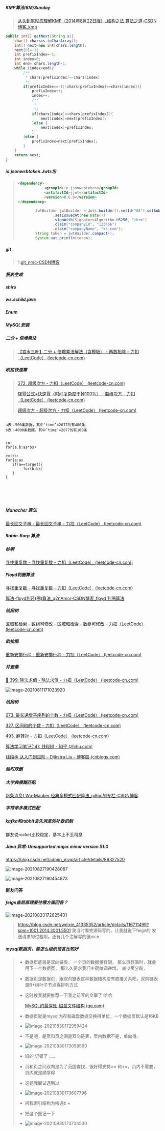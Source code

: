 ##### KMP算法/BM/Sunday

> [从头到尾彻底理解KMP（2014年8月22日版）_结构之法 算法之道-CSDN博客_kmp](https://blog.csdn.net/v_july_v/article/details/7041827)

```java
public int[] getNext(String s){
    char[] chars=s.toCharArray();
    int[] next=new int[chars.length];
    next[0]=-1;
    int prefixIndex=-1;
    int index=0;
    int end= chars.length-1;
    while (index<end){
        /**
         * chars[prefixIndex]==chars[index]
         */
        if(prefixIndex==-1||chars[prefixIndex]==chars[index]){
            prefixIndex++;
            index++;
            /**
             *
             */
            if(chars[index]==chars[prefixIndex]){
                next[index]=next[prefixIndex];
            }else {
                next[index]=prefixIndex;
            }
        }else {
            prefixIndex=next[prefixIndex];
        }
    }
    return next;
}
```

##### io.jsonwebtoken.Jwts包

> ```xml
> <dependency>
>             <groupId>io.jsonwebtoken</groupId>
>             <artifactId>jjwt</artifactId>
>             <version>0.6.0</version>
> </dependency>
> 
> ```
>
> ```java
>         JwtBuilder jwtBuilder = Jwts.builder().setId("88").setSubject("小白")
>                 .setIssuedAt(new Date())
>                 .signWith(SignatureAlgorithm.HS256, "ihrm")
>                 .claim("companyId", "123456")
>                 .claim("companyName", "xk_com");
>         String token = jwtBuilder.compact();
>         System.out.println(token);
> ```
>
> 

##### git

> 1.[git_nrsc-CSDN博客](https://blog.csdn.net/nrsc272420199/category_8554728.html) 
>
> 

##### 报表生成

##### shiro

##### ws.schild.jave

##### Enum

##### MySQL安装

##### 二分 + 倍增乘法

> [【宫水三叶】二分 + 倍增乘法解法（含模板） - 两数相除 - 力扣（LeetCode） (leetcode-cn.com)](https://leetcode-cn.com/problems/divide-two-integers/solution/shua-chuan-lc-er-fen-bei-zeng-cheng-fa-j-m73b/)

##### 欧拉快速幂

> [372. 超级次方 - 力扣（LeetCode） (leetcode-cn.com)](https://leetcode-cn.com/problems/super-pow/)
>
> [降幂公式+快速幂（时间复杂度干掉100%） - 超级次方 - 力扣（LeetCode） (leetcode-cn.com)](https://leetcode-cn.com/problems/super-pow/solution/jiang-mi-gong-shi-kuai-su-mi-shi-jian-fu-za-du-gan/)
>
> [超级次方 - 超级次方 - 力扣（LeetCode） (leetcode-cn.com)](https://leetcode-cn.com/problems/super-pow/solution/chao-ji-ci-fang-by-wisemove-2/)

```

a表：500条数据，其中‘time’=2077的有400条
b表：4000条数据，其中‘time’=2077的有100条


in:
for(a.b:as*bs)

exits:
for{a:as
   if(a==target){
   		for(b:bs)
   }
}






```

##### Manacher 算法

[最长回文子串 - 最长回文子串 - 力扣（LeetCode） (leetcode-cn.com)](https://leetcode-cn.com/problems/longest-palindromic-substring/solution/zui-chang-hui-wen-zi-chuan-by-leetcode-solution/)

##### Rabin-Karp 算法

##### 妙啊

[寻找重复数 - 寻找重复数 - 力扣（LeetCode） (leetcode-cn.com)](https://leetcode-cn.com/problems/find-the-duplicate-number/solution/xun-zhao-zhong-fu-shu-by-leetcode-solution/)

##### Floyd判圈算法

[寻找重复数 - 寻找重复数 - 力扣（LeetCode） (leetcode-cn.com)](https://leetcode-cn.com/problems/find-the-duplicate-number/solution/xun-zhao-zhong-fu-shu-by-leetcode-solution/)

[算法-floyd判环(圈)算法_q2nAmor-CSDN博客_floyd 判圈算法](https://blog.csdn.net/u012534831/article/details/74231581)

##### 线段树

[区域和检索 - 数组可修改 - 区域和检索 - 数组可修改 - 力扣（LeetCode） (leetcode-cn.com)](https://leetcode-cn.com/problems/range-sum-query-mutable/solution/qu-yu-he-jian-suo-shu-zu-ke-xiu-gai-by-leetcode/)

##### 欧拉图

[重新安排行程 - 重新安排行程 - 力扣（LeetCode） (leetcode-cn.com)](https://leetcode-cn.com/problems/reconstruct-itinerary/solution/zhong-xin-an-pai-xing-cheng-by-leetcode-solution/)

##### 并查集

[🎦 399. 除法求值 - 除法求值 - 力扣（LeetCode） (leetcode-cn.com)](https://leetcode-cn.com/problems/evaluate-division/solution/399-chu-fa-qiu-zhi-nan-du-zhong-deng-286-w45d/)

![image-20210811171023920](https://gitee.com/xk39/typora-imgs/raw/master/imgs/image-20210811171023920.png)

##### 线段树

[673. 最长递增子序列的个数 - 力扣（LeetCode） (leetcode-cn.com)](https://leetcode-cn.com/problems/number-of-longest-increasing-subsequence/)

[327. 区间和的个数 - 力扣（LeetCode） (leetcode-cn.com)](https://leetcode-cn.com/problems/count-of-range-sum/)

[493. 翻转对 - 力扣（LeetCode） (leetcode-cn.com)](https://leetcode-cn.com/problems/reverse-pairs/)

[算法学习笔记(14): 线段树 - 知乎 (zhihu.com)](https://zhuanlan.zhihu.com/p/106118909)

[线段树 从入门到进阶 - Dijkstra·Liu - 博客园 (cnblogs.com)](https://www.cnblogs.com/jason2003/p/9676729.html)

##### 延时双删

##### 大字典模糊匹配

[(3条消息) Wu-Manber 经典多模式匹配算法_pi9nc的专栏-CSDN博客](https://blog.csdn.net/pi9nc/article/details/9124623)

##### 字符串多模式匹配

##### kafka和rabbit丢失消息的补救机制

群友说rocket比较稳定，基本上不丢稍息

##### Java 异常: Unsupported major.minor version 51.0

https://blog.csdn.net/admin_mvip/article/details/89327520

![image-20210827190428087](https://gitee.com/xk39/typora-imgs/raw/master/imgs/image-20210827190428087.png)

![image-20210827190454873](https://gitee.com/xk39/typora-imgs/raw/master/imgs/image-20210827190454873.png)

#### 群友问答

##### feign底层原理要往哪方面回答？

![image-20210830172625401](https://gitee.com/xk39/typora-imgs/raw/master/imgs/image-20210830172625401.png)

> https://blog.csdn.net/weixin_41335352/article/details/116711499?spm=1001.2014.3001.5501  我当时看完源码写的。让我就说下feign的 发送请求的过程呗。还有几个注解写的很nice

##### mysql数据页，要怎么组织语言比较好

> - 数据页底层是双向链表，  一个页的数据量有限， 那么页存满时，就会用下一个数据页，  那么久要求我们主键单调递增，  减少页分裂，
>
> - 数据页是数据页，跟双向链表这种数据结构没有直接关系吧，双向链表是B+树叶子节点得排列方式
>
> - 这时候我就要推荐一下我之前写的文章了 哈哈
>
>   [MySQL的最深处-磁盘文件结构 (qq.com)](https://mp.weixin.qq.com/s/1-39TWE7FNj6l7eQYTbqGQ)
>
> - 数据页就是mysql内存和磁盘数据交换得单位，一个数据页默认是16KB
>
> - ![image-20210830172959424](https://gitee.com/xk39/typora-imgs/raw/master/imgs/image-20210830172959424.png)
>
> - 不是吧，是页和页之间是双向链表，页内数据不是，单向得。
>
> - <img src="https://gitee.com/xk39/typora-imgs/raw/master/imgs/image-20210830173058590.png" alt="image-20210830173058590"  />
>
> - 妈的 记错了 。。。
>
> - 页和页之间双向是为了范围查找，很好得支持>= 和<=，页内不需要，页内就是顺序得
>
> - 这题我面试遇到过
>
> - ![image-20210830173607796](https://gitee.com/xk39/typora-imgs/raw/master/imgs/image-20210830173607796.png)
>
> - 问我索引结构为啥选b +
>
> - 把这个图记一下
>
> - ![image-20210830173704530](https://gitee.com/xk39/typora-imgs/raw/master/imgs/image-20210830173704530.png)

